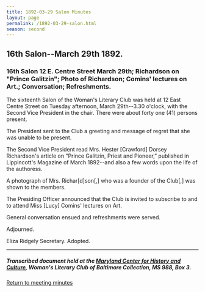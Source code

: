 ```yaml
---
title: 1892-03-29 Salon Minutes
layout: page
permalink: /1892-03-29-salon.html
season: second
---
```


<style>
    #maincontent{
        font-size:1.4em;
    }
</style>
## 16th Salon--March 29th 1892.

### 16th Salon 12 E. Centre Street March 29th; Richardson on "Prince Galitzin"; Photo of Richardson; Comins' lectures on Art.; Conversation; Refreshments.

The sixteenth Salon of the Woman's Literary Club was held at 12 East Centre Street on Tuesday afternoon, March 29th--3.30 o'clock, with the Second Vice President in the chair. There were about forty one (41) persons present.

The President sent to the Club a greeting and message of regret that she was unable to be present.

The Second Vice President read Mrs. Hester [Crawford] Dorsey Richardson's  article on "Prince Galitzin, Priest and Pioneer,” published in Lippincott's Magazine of March 1892--and also a few words upon the life of the authoress.

A photograph of Mrs. Richar[d]son[,] who was a founder of the Club[,] was shown to the members.

The Presiding Officer announced that the Club is invited to subscribe to and to attend Miss [Lucy] Comins' lectures on Art.

General conversation ensued and refreshments were served.

Adjourned.

Eliza Ridgely
Secretary.
Adopted.

<hr>

##### Transcribed document held at the [Maryland Center for History and Culture](http://mdhs.org/), Woman's Literary Club of Baltimore Collection, MS 988, Box 3. 

[Return to meeting minutes](https://wlcb.github.io/archive/search/index.html?q=%2Bseason%3Asecond)